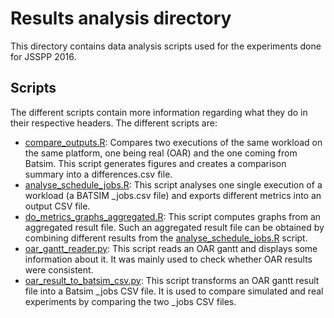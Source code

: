 # Results analysis directory

This directory contains data analysis scripts used for the experiments done for
JSSPP 2016.

## Scripts

The different scripts contain more information regarding what they do in their
respective headers. The different scripts are:

- [compare_outputs.R](compare_outputs.R): Compares two
  executions of the same workload on the same platform, one being real (OAR) and
  the one coming from Batsim. This script generates figures and creates a
  comparison summary into a differences.csv file.
- [analyse_schedule_jobs.R](analyse_schedule_jobs.R): This
  script analyses one single execution of a workload (a BATSIM _jobs.csv file)
  and exports different metrics into an output CSV file.
- [do_metrics_graphs_aggregated.R](do_metrics_graphs_aggregated.R):
  This script computes graphs from an aggregated result file. Such an aggregated
  result file can be obtained by combining different results from the
  [analyse_schedule_jobs.R](analyse_schedule_jobs.R) script.
- [oar_gantt_reader.py](oar_gantt_reader.py): This script reads an OAR gantt
  and displays some information about it. It was mainly used to check whether
  OAR results were consistent.
- [oar_result_to_batsim_csv.py](oar_result_to_batsim_csv.py): This script
  transforms an OAR gantt result file into a Batsim _jobs CSV file. It is used
  to compare simulated and real experiments by comparing the two _jobs CSV files.

